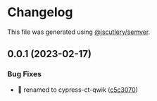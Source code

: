 # Changelog

This file was generated using [@jscutlery/semver](https://github.com/jscutlery/semver).

## 0.0.1 (2023-02-17)


### Bug Fixes

* :rocket: renamed to cypress-ct-qwik ([c5c3070](https://github.com/qwikifiers/cypress-qwik/commit/c5c307067317a373bda5546f080e683402f55829))
